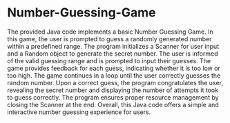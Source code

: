 # Number-Guessing-Game
The provided Java code implements a basic Number Guessing Game. In this game, the user is prompted to guess a randomly generated number within a predefined range. The program initializes a Scanner for user input and a Random object to generate the secret number. The user is informed of the valid guessing range and is prompted to input their guesses. The game provides feedback for each guess, indicating whether it is too low or too high. The game continues in a loop until the user correctly guesses the random number. Upon a correct guess, the program congratulates the user, revealing the secret number and displaying the number of attempts it took to guess correctly. The program ensures proper resource management by closing the Scanner at the end. Overall, this Java code offers a simple and interactive number guessing experience for users.
